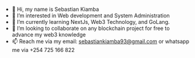 - 👋 Hi, my name is Sebastian Kiamba
- 👀 I’m interested in Web development and System Administration
- 🌱 I’m currently learning NextJs, Web3 Technology, and GoLang.
- 💞️ I’m looking to collaborate on any blockchain project for free to advance my web3 knowledge
- 📫 Reach me via my email: sebastiankiamba93@gmail.com or whatsapp me via +254 725 166 822

<!---
Kiamba2019/Kiamba2019 is a ✨ special ✨ repository because its `README.md` (this file) appears on your GitHub profile.
You can click the Preview link to take a look at your changes.
--->
